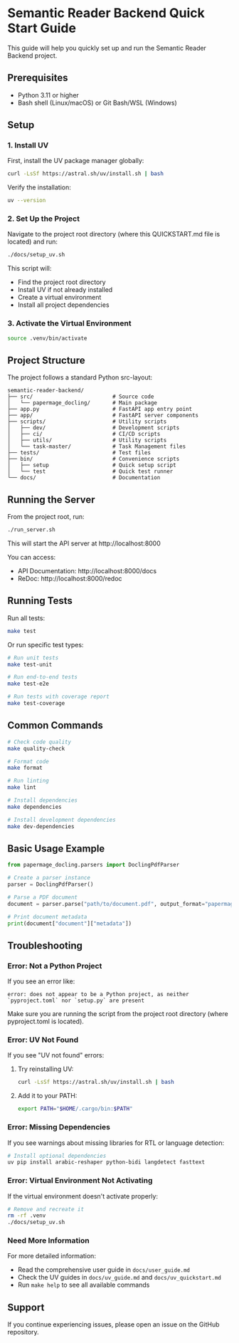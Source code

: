 # Semantic Reader Backend Quick Start Guide

This guide will help you quickly set up and run the Semantic Reader Backend project.

## Prerequisites

- Python 3.11 or higher
- Bash shell (Linux/macOS) or Git Bash/WSL (Windows)

## Setup

### 1. Install UV

First, install the UV package manager globally:

```bash
curl -LsSf https://astral.sh/uv/install.sh | bash
```

Verify the installation:

```bash
uv --version
```

### 2. Set Up the Project

Navigate to the project root directory (where this QUICKSTART.md file is located) and run:

```bash
./docs/setup_uv.sh
```

This script will:
- Find the project root directory
- Install UV if not already installed
- Create a virtual environment
- Install all project dependencies

### 3. Activate the Virtual Environment

```bash
source .venv/bin/activate
```

## Project Structure

The project follows a standard Python src-layout:

```
semantic-reader-backend/
├── src/                         # Source code
│   └── papermage_docling/       # Main package
├── app.py                       # FastAPI app entry point
├── app/                         # FastAPI server components
├── scripts/                     # Utility scripts
│   ├── dev/                     # Development scripts
│   ├── ci/                      # CI/CD scripts
│   ├── utils/                   # Utility scripts
│   └── task-master/             # Task Management files
├── tests/                       # Test files
├── bin/                         # Convenience scripts
│   ├── setup                    # Quick setup script
│   └── test                     # Quick test runner
└── docs/                        # Documentation
```

## Running the Server

From the project root, run:

```bash
./run_server.sh
```

This will start the API server at http://localhost:8000

You can access:
- API Documentation: http://localhost:8000/docs
- ReDoc: http://localhost:8000/redoc

## Running Tests

Run all tests:

```bash
make test
```

Or run specific test types:

```bash
# Run unit tests
make test-unit

# Run end-to-end tests
make test-e2e

# Run tests with coverage report
make test-coverage
```

## Common Commands

```bash
# Check code quality
make quality-check

# Format code
make format

# Run linting
make lint

# Install dependencies
make dependencies

# Install development dependencies
make dev-dependencies
```

## Basic Usage Example

```python
from papermage_docling.parsers import DoclingPdfParser

# Create a parser instance
parser = DoclingPdfParser()

# Parse a PDF document
document = parser.parse("path/to/document.pdf", output_format="papermage")

# Print document metadata
print(document["document"]["metadata"])
```

## Troubleshooting

### Error: Not a Python Project

If you see an error like:
```
error: does not appear to be a Python project, as neither `pyproject.toml` nor `setup.py` are present
```

Make sure you are running the script from the project root directory (where pyproject.toml is located).

### Error: UV Not Found

If you see "UV not found" errors:

1. Try reinstalling UV:
   ```bash
   curl -LsSf https://astral.sh/uv/install.sh | bash
   ```

2. Add it to your PATH:
   ```bash
   export PATH="$HOME/.cargo/bin:$PATH"
   ```

### Error: Missing Dependencies

If you see warnings about missing libraries for RTL or language detection:

```bash
# Install optional dependencies
uv pip install arabic-reshaper python-bidi langdetect fasttext
```

### Error: Virtual Environment Not Activating

If the virtual environment doesn't activate properly:

```bash
# Remove and recreate it
rm -rf .venv
./docs/setup_uv.sh
```

### Need More Information

For more detailed information:
- Read the comprehensive user guide in `docs/user_guide.md`
- Check the UV guides in `docs/uv_guide.md` and `docs/uv_quickstart.md`
- Run `make help` to see all available commands

## Support

If you continue experiencing issues, please open an issue on the GitHub repository. 